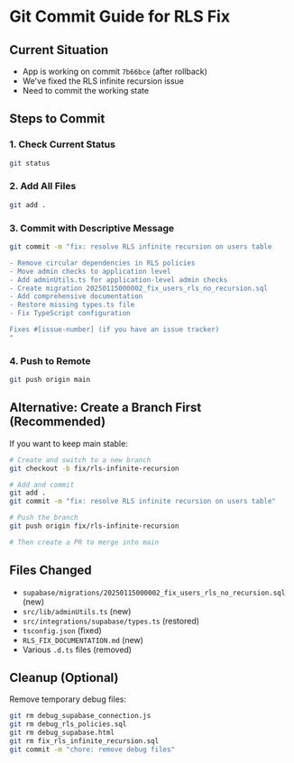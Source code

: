 # Git Commit Guide for RLS Fix

## Current Situation
- App is working on commit `7b66bce` (after rollback)
- We've fixed the RLS infinite recursion issue
- Need to commit the working state

## Steps to Commit

### 1. Check Current Status
```bash
git status
```

### 2. Add All Files
```bash
git add .
```

### 3. Commit with Descriptive Message
```bash
git commit -m "fix: resolve RLS infinite recursion on users table

- Remove circular dependencies in RLS policies
- Move admin checks to application level
- Add adminUtils.ts for application-level admin checks
- Create migration 20250115000002_fix_users_rls_no_recursion.sql
- Add comprehensive documentation
- Restore missing types.ts file
- Fix TypeScript configuration

Fixes #[issue-number] (if you have an issue tracker)
"
```

### 4. Push to Remote
```bash
git push origin main
```

## Alternative: Create a Branch First (Recommended)

If you want to keep main stable:

```bash
# Create and switch to a new branch
git checkout -b fix/rls-infinite-recursion

# Add and commit
git add .
git commit -m "fix: resolve RLS infinite recursion on users table"

# Push the branch
git push origin fix/rls-infinite-recursion

# Then create a PR to merge into main
```

## Files Changed
- `supabase/migrations/20250115000002_fix_users_rls_no_recursion.sql` (new)
- `src/lib/adminUtils.ts` (new)
- `src/integrations/supabase/types.ts` (restored)
- `tsconfig.json` (fixed)
- `RLS_FIX_DOCUMENTATION.md` (new)
- Various `.d.ts` files (removed)

## Cleanup (Optional)
Remove temporary debug files:
```bash
git rm debug_supabase_connection.js
git rm debug_rls_policies.sql
git rm debug_supabase.html
git rm fix_rls_infinite_recursion.sql
git commit -m "chore: remove debug files"
```
